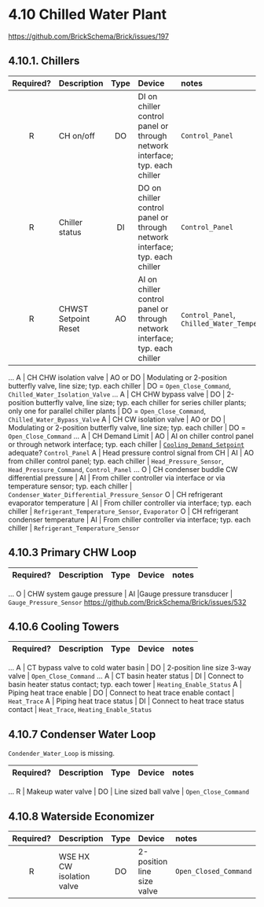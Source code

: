 # 4.10 Chilled Water Plant

https://github.com/BrickSchema/Brick/issues/197

## 4.10.1. Chillers

Required? | Description | Type | Device | notes
:-: | :- | :-: | :- | :-
R | CH on/off | DO | DI on chiller control panel or through network interface; typ. each chiller | `Control_Panel`
R |	Chiller status | DI | DO on chiller control panel or through network interface; typ. each chiller | `Control_Panel`
R | CHWST Setpoint Reset | AO | AI on chiller control panel or through network interface; typ. each chiller | `Control_Panel`, `Chilled_Water_Temperature_Reset_Setpoint`
...
A | CH CHW isolation valve | AO or DO | Modulating or 2-position butterfly valve, line size; typ. each chiller | DO = `Open_Close_Command`, `Chilled_Water_Isolation_Valve`
...
A | CH CHW bypass valve | DO | 2-position butterfly valve, line size; typ. each chiller for series chiller plants; only one for parallel chiller plants | DO = `Open_Close_Command`, `Chilled_Water_Bypass_Valve`
A | CH CW isolation valve | AO or DO | Modulating or 2-position butterfly valve, line size; typ. each chiller | DO = `Open_Close_Command`
...
A	| CH Demand Limit	| AO | AI on chiller control panel or through network interface; typ. each chiller | [`Cooling_Demand_Setpoint`](https://brickschema.org/ontology/Nightly/classes/Cooling_Demand_Setpoint) adequate? `Control_Panel`
A | Head pressure control signal from CH | AI | AO from chiller control panel; typ. each chiller | `Head_Pressure_Sensor`, `Head_Pressure_Command`, `Control_Panel`
...
O | CH condenser buddle CW differential pressure | AI | From chiller controller via interface or via temperature sensor; typ. each chiller | `Condenser_Water_Differential_Pressure_Sensor`
O | CH refrigerant evaporator temperature | AI | From chiller controller via interface; typ. each chiller | `Refrigerant_Temperature_Sensor`, `Evaporator`
O | CH refrigerant condenser temperature | AI | From chiller controller via interface; typ. each chiller | `Refrigerant_Temperature_Sensor`

## 4.10.3 Primary CHW Loop
Required? | Description | Type | Device | notes
:-: | :- | :-: | :- | :-
...
O	| CHW system gauge pressure | AI |Gauge pressure transducer | `Gauge_Pressure_Sensor` https://github.com/BrickSchema/Brick/issues/532

## 4.10.6 Cooling Towers
Required? | Description | Type | Device | notes
:-: | :- | :-: | :- | :-
...
A	| CT bypass valve to cold water basin | DO | 2-position line size 3-way valve | `Open_Close_Command`
...
A | CT basin heater status | DI | Connect to basin heater status contact; typ. each tower | `Heating_Enable_Status`
A	| Piping heat trace enable | DO | Connect to heat trace enable contact | `Heat_Trace`
A | Piping heat trace status | DI | Connect to heat trace status contact | `Heat_Trace`, `Heating_Enable_Status`

## 4.10.7 Condenser Water Loop
`Condender_Water_Loop` is missing.

Required? | Description | Type | Device | notes
:-: | :- | :-: | :- | :-
...
R | Makeup water valve | DO | Line sized ball valve | `Open_Close_Command`

## 4.10.8 Waterside Economizer
Required? | Description | Type | Device | notes
:-: | :- | :-: | :- | :-
R	| WSE HX CW isolation valve | DO | 2-position line size valve | `Open_Closed_Command`
